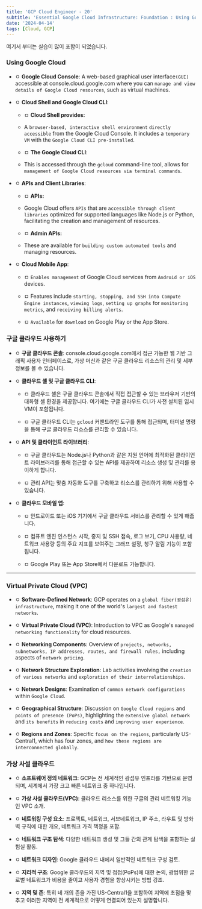 ```yaml
---
title: 'GCP Cloud Engineer - 20'
subtitle: 'Essential Google Cloud Infrastructure: Foundation : Using Google Cloud / Overview of VPC practices'
date: '2024-04-14'
tags: [Cloud, GCP]
---
```


여기서 부터는 실습이 많이 포함이 되었습니다.

### Using Google Cloud 

- ㅇ **Google Cloud Console**: A web-based graphical user interface`(GUI)` accessible at console.cloud.google.com where you can `manage and view details of Google Cloud resources`, such as virtual machines.

- ㅇ **Cloud Shell and Google Cloud CLI**: 

  - ㅁ **Cloud Shell provides:** 
  - A `browser-based, interactive shell environment` `directly accessible` from the Google Cloud Console. It includes a `temporary VM` with the `Google Cloud CLI pre-installed`.

  - ㅁ **The Google Cloud CLI**: 
  - This is accessed through the `gcloud` command-line tool, allows for `management of Google Cloud resources via terminal commands`.

- ㅇ **APIs and Client Libraries**:

  - ㅁ **APIs:** 
  - Google Cloud offers `APIs` that are `accessible through client libraries` optimized for supported languages like Node.js or Python, facilitating the creation and management of resources.

  - ㅁ **Admin APIs:** 
  - These are available for `building custom automated tools` and managing resources.

- ㅇ **Cloud Mobile App**:
  - ㅁ `Enables management` of Google Cloud services from `Android or iOS` devices.

  - ㅁ Features include `starting, stopping, and SSH into Compute Engine instances`, `viewing logs`, `setting up graphs` for `monitoring metrics`, and `receiving billing alerts`.

  - ㅁ `Available` for `download` on Google Play or the App Store.

### 구글 클라우드 사용하기


- ㅇ **구글 클라우드 콘솔**: console.cloud.google.com에서 접근 가능한 웹 기반 그래픽 사용자 인터페이스로, 가상 머신과 같은 구글 클라우드 리소스의 관리 및 세부 정보를 볼 수 있습니다.

- ㅇ **클라우드 셸 및 구글 클라우드 CLI**:
  - ㅁ 클라우드 셸은 구글 클라우드 콘솔에서 직접 접근할 수 있는 브라우저 기반의 대화형 셸 환경을 제공합니다. 여기에는 구글 클라우드 CLI가 사전 설치된 임시 VM이 포함됩니다.

  - ㅁ 구글 클라우드 CLI는 `gcloud` 커맨드라인 도구를 통해 접근되며, 터미널 명령을 통해 구글 클라우드 리소스를 관리할 수 있습니다.

- ㅇ **API 및 클라이언트 라이브러리**:
  - ㅁ 구글 클라우드는 Node.js나 Python과 같은 지원 언어에 최적화된 클라이언트 라이브러리를 통해 접근할 수 있는 API를 제공하여 리소스 생성 및 관리를 용이하게 합니다.

  - ㅁ 관리 API는 맞춤 자동화 도구를 구축하고 리소스를 관리하기 위해 사용할 수 있습니다.

- ㅇ **클라우드 모바일 앱**:
  - ㅁ 안드로이드 또는 iOS 기기에서 구글 클라우드 서비스를 관리할 수 있게 해줍니다.

  - ㅁ 컴퓨트 엔진 인스턴스 시작, 중지 및 SSH 접속, 로그 보기, CPU 사용량, 네트워크 사용량 등의 주요 지표를 보여주는 그래프 설정, 청구 알림 기능이 포함됩니다.

  - ㅁ Google Play 또는 App Store에서 다운로드 가능합니다.


----------------

### Virtual Private Cloud (VPC)

- ㅇ **Software-Defined Network**: GCP operates on a `global fiber(광섬유) infrastructure`, making it one of the world's `largest and fastest networks`.

- ㅇ **Virtual Private Cloud (VPC)**: Introduction to VPC as Google's `managed networking functionality` for cloud resources.

- ㅇ **Networking Components**: Overview of `projects, networks, subnetworks, IP addresses, routes, and firewall rules,` including aspects of `network pricing`.

- ㅇ **Network Structure Exploration**: Lab activities involving the `creation of various networks` and `exploration of their interrelationships`.

- ㅇ **Network Designs**: Examination of `common network configurations` within `Google Cloud`.

- ㅇ **Geographical Structure**: Discussion on `Google Cloud regions` and `points of presence (PoPs)`, highlighting the `extensive global network` and `its benefits` in `reducing costs` and `improving user experience`.

- ㅇ **Regions and Zones**: Specific `focus on the regions`, particularly US-Central1, which has four zones, and `how these regions are interconnected globally`.

### 가상 사설 클라우드 


- ㅇ **소프트웨어 정의 네트워크**: GCP는 전 세계적인 광섬유 인프라를 기반으로 운영되며, 세계에서 가장 크고 빠른 네트워크 중 하나입니다.

- ㅇ **가상 사설 클라우드(VPC)**: 클라우드 리소스를 위한 구글의 관리 네트워킹 기능인 VPC 소개.

- ㅇ **네트워킹 구성 요소**: 프로젝트, 네트워크, 서브네트워크, IP 주소, 라우트 및 방화벽 규칙에 대한 개요, 네트워크 가격 책정을 포함.

- ㅇ **네트워크 구조 탐색**: 다양한 네트워크 생성 및 그들 간의 관계 탐색을 포함하는 실험실 활동.

- ㅇ **네트워크 디자인**: Google 클라우드 내에서 일반적인 네트워크 구성 검토.

- ㅇ **지리적 구조**: Google 클라우드의 지역 및 접점(PoPs)에 대한 논의, 광범위한 글로벌 네트워크가 비용을 줄이고 사용자 경험을 향상시키는 방법 강조.

- ㅇ **지역 및 존**: 특히 네 개의 존을 가진 US-Central1을 포함하여 지역에 초점을 맞추고 이러한 지역이 전 세계적으로 어떻게 연결되어 있는지 설명합니다.